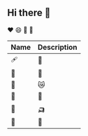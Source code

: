 ## Hi there 👋

♥ 😄 🥇 🦫

|Name|Description|
|:---|:-----|
| 🩹 | 🥈 |
| 🧮 | 🧃 |
| 🔡 | 😿 |
| 🧮 | 🧑 |
| 🦡 | 🛺 |
| 🤱 | 🥑 |

